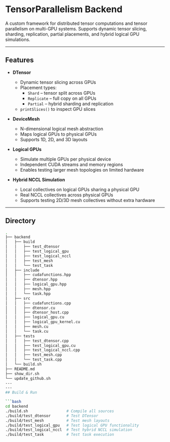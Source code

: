 # TensorParallelism Backend

A custom framework for distributed tensor computations and tensor parallelism on multi-GPU systems. Supports dynamic tensor slicing, sharding, replication, partial placements, and hybrid logical GPU simulations.

---

## Features

- **DTensor**
  - Dynamic tensor slicing across GPUs
  - Placement types:
    - `Shard` – tensor split across GPUs
    - `Replicate` – full copy on all GPUs
    - `Partial` – hybrid sharding and replication
  - `printSlices()` to inspect GPU slices

- **DeviceMesh**
  - N-dimensional logical mesh abstraction
  - Maps logical GPUs to physical GPUs
  - Supports 1D, 2D, and 3D layouts

- **Logical GPUs**
  - Simulate multiple GPUs per physical device
  - Independent CUDA streams and memory regions
  - Enables testing larger mesh topologies on limited hardware

- **Hybrid NCCL Simulation**
  - Local collectives on logical GPUs sharing a physical GPU
  - Real NCCL collectives across physical GPUs
  - Supports testing 2D/3D mesh collectives without extra hardware

---

## Directory  

```bash
.
├── backend
│   ├── build
│   │   ├── test_dtensor
│   │   ├── test_logical_gpu
│   │   ├── test_logical_nccl
│   │   ├── test_mesh
│   │   └── test_task
│   ├── include
│   │   ├── cudafunctions.hpp
│   │   ├── dtensor.hpp
│   │   ├── logical_gpu.hpp
│   │   ├── mesh.hpp
│   │   └── task.hpp
│   ├── src
│   │   ├── cudafunctions.cpp
│   │   ├── dtensor.cu
│   │   ├── dtensor_host.cpp
│   │   ├── logical_gpu.cu
│   │   ├── logical_gpu_kernel.cu
│   │   ├── mesh.cu
│   │   └── task.cu
│   ├── tests
│   │   ├── test_dtensor.cpp
│   │   ├── test_logical_gpu.cu
│   │   ├── test_logical_nccl.cpp
│   │   ├── test_mesh.cpp
│   │   └── test_task.cpp
│   └── build.sh
├── README.md
├── show_dir.sh
└── update_github.sh
---
---
## Build & Run

```bash
cd backend
./build.sh                 # Compile all sources
./build/test_dtensor       # Test DTensor
./build/test_mesh          # Test mesh layouts
./build/test_logical_gpu   # Test logical GPU functionality
./build/test_logical_nccl  # Test hybrid NCCL simulation
./build/test_task          # Test task execution


